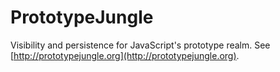 PrototypeJungle
===============

Visibility and persistence for JavaScript's prototype realm. See
[http://prototypejungle.org](http://prototypejungle.org).

